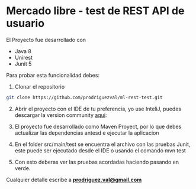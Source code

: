# Mercado libre - test de REST API de usuario

El Proyecto fue desarrollado con 
* Java 8
* Unirest
* Junit 5

Para probar esta funcionalidad debes:

1. Clonar el repositorio

```bash
git clone https://github.com/prodriguezval/ml-rest-test.git
```

2. Abrir el proyecto con el IDE de tu preferencia, yo use InteliJ, puedes descargar la version community [aqui](https://www.jetbrains.com/idea/download/): 

3. El proyecto fue desarrollado como Maven Proyect, por lo que debes actualizar las dependencias antesd e ejecutar la aplicacion

4. En el folder src/main/test se encuentra el archivo con las pruebas Junit, este puede ser ejecutado desde el IDE o usando el comando mvn test

5. Con esto deberas ver las pruebas acordadas haciendo pasando en verde.

Cualquier detalle escribe a **prodriguez.val@gmail.com**